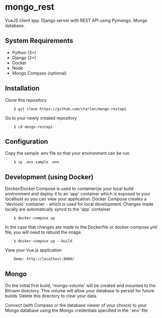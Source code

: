 # mongo_rest

VueJS client app. Django server with REST API using Pymongo. Mongo database.

## System Requirements

- Python (3+)
- Django (2+)
- Docker
- Node
- Mongo Compass (optional)

## Installation

Clone this repository

        $ git clone https://github.com/charlon/mongo-restapi

Go to your newly created repository

        $ cd mongo-restapi

## Configuration

Copy the sample .env file so that your environment can be run.

        $ cp .env.sample .env

## Development (using Docker)

Docker/Docker Compose is used to containerize your local build environment and deploy it to an 'app' container which is exposed to your localhost so you can view your application. Docker Compose creates a 'devtools' container - which is used for local development. Changes made locally are automatically syncd to the 'app' container

        $ docker-compose up

In the case that changes are made to the Dockerfile or docker-compose.yml file, you will need to rebuild the image.

        $ docker-compose up --build

View your Vue.js application

        Demo: http://localhost:8000/

## Mongo

On the initial first build, 'mongo-volume' will be created and mounted to the Bitnami directory. This volume will allow your database to persist for future builds. Delete this directory to clear your data.

Connect (with Compass or the database viewer of your choice) to your Mongo database using the Mongo credentials specified in the '.env' file
